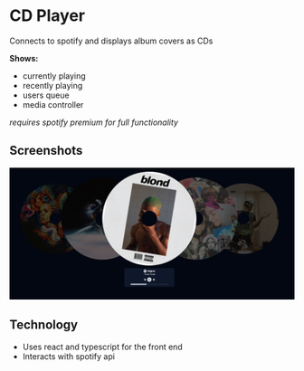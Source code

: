 # CD Player
Connects to spotify and displays album covers as CDs

**Shows:** 
* currently playing
* recently playing
* users queue
* media controller

*requires spotify premium for full functionality*

## Screenshots
![Website example](/public/ExampleImage.png)

## Technology
* Uses react and typescript for the front end
* Interacts with spotify api